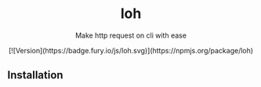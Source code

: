 <div align="center">
  <h1>loh</h1>
  <p>Make http request on cli with ease</p>
  [![Version](https://badge.fury.io/js/loh.svg)](https://npmjs.org/package/loh)
</div>

## Installation
